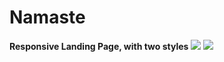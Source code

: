 # Namaste
<b>Responsive Landing Page, with two styles</b>
<img src="http://funkyimg.com/i/2wdvV.jpg">
<img src="http://funkyimg.com/i/2wdvU.jpg">
